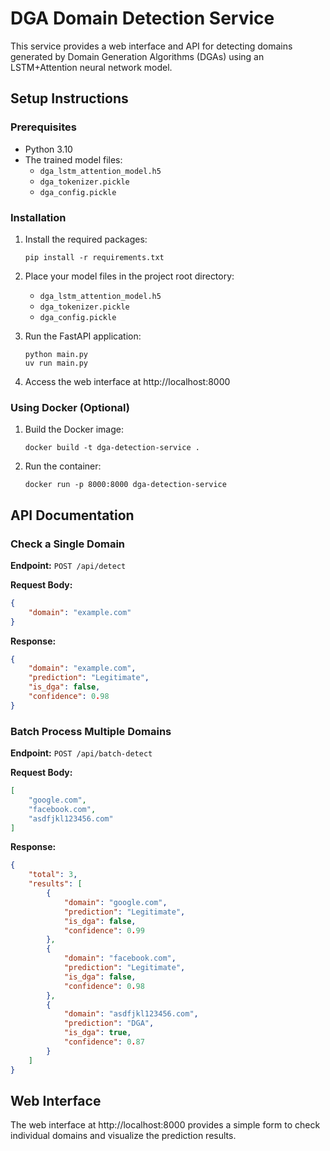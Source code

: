 # DGA Domain Detection Service

This service provides a web interface and API for detecting domains generated by Domain Generation Algorithms (DGAs) using an LSTM+Attention neural network model.

## Setup Instructions

### Prerequisites
- Python 3.10
- The trained model files:
  - `dga_lstm_attention_model.h5`
  - `dga_tokenizer.pickle`
  - `dga_config.pickle`

### Installation

1. Install the required packages:
   ```
   pip install -r requirements.txt
   ```

2. Place your model files in the project root directory:
   - `dga_lstm_attention_model.h5`
   - `dga_tokenizer.pickle`
   - `dga_config.pickle`

3. Run the FastAPI application:
   ```
   python main.py
   uv run main.py 
   ```

4. Access the web interface at http://localhost:8000

### Using Docker (Optional)

1. Build the Docker image:
   ```
   docker build -t dga-detection-service .
   ```

2. Run the container:
   ```
   docker run -p 8000:8000 dga-detection-service
   ```

## API Documentation

### Check a Single Domain

**Endpoint:** `POST /api/detect`

**Request Body:**
```json
{
    "domain": "example.com"
}
```

**Response:**
```json
{
    "domain": "example.com",
    "prediction": "Legitimate",
    "is_dga": false,
    "confidence": 0.98
}
```

### Batch Process Multiple Domains

**Endpoint:** `POST /api/batch-detect`

**Request Body:**
```json
[
    "google.com",
    "facebook.com",
    "asdfjkl123456.com"
]
```

**Response:**
```json
{
    "total": 3,
    "results": [
        {
            "domain": "google.com",
            "prediction": "Legitimate",
            "is_dga": false,
            "confidence": 0.99
        },
        {
            "domain": "facebook.com",
            "prediction": "Legitimate",
            "is_dga": false,
            "confidence": 0.98
        },
        {
            "domain": "asdfjkl123456.com",
            "prediction": "DGA",
            "is_dga": true,
            "confidence": 0.87
        }
    ]
}
```

## Web Interface

The web interface at http://localhost:8000 provides a simple form to check individual domains and visualize the prediction results.
